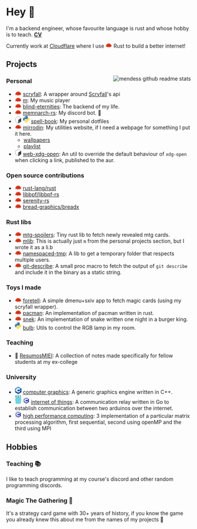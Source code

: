 # Hey 👋

I'm a backend engineer, whose favourite language is rust and whose hobby is to
teach. **[CV](https://github.com/mendess/cv)**

Currently work at [Cloudflare](https://cloudflare.com/) where I use ![rust](assets/ferris-small.png) Rust to build a better internet!

## Projects

<img align="right" src="https://github-readme-stats.vercel.app/api?username=mendess&count_private=true&show_icons=true" alt="mendess github readme stats"/>

### Personal
- ![rust](assets/ferris-small.png) [scryfall](https://github.com/mendess/scryfall-rs): A wrapper around [Scryfall](https://scryfall.com)'s api
- ![rust](assets/ferris-small.png) [m](https://github.com/mendess/m): My music player
- ![rust](assets/ferris-small.png) [blind-eternities](https://github.com/mendess/blind-eternities): The backend of my life.
- ![rust](assets/ferris-small.png) [memnarch-rs](https://github.com/mendess/memnarch-rs): My discord bot. 🤖
- ![shell](assets/bash-small.png) ![python](assets/python-small.png) [spell-book](https://github.com/mendess/spell-book): My personal dotfiles
- ![rust](assets/ferris-small.png) [mirrodin](https://github.com/mendess/mirrodin): My utilities website, if I need a webpage for something I put it here.
    - [wallpapers](http://mendess.xyz/walls)
    - [playlist](http://mendess.xyz/playlist)
- ![shell](assets/bash-small.png) [web-xdg-open](https://github.com/mendess/web-xdg-open): An util to override the default behaviour of `xdg-open` when clicking a link, published to the aur.


### Open source contributions
- ![rust](assets/ferris-small.png) [rust-lang/rust](https://github.com/rust-lang/rust/pulls?q=author\%3Amendess+)
- ![rust](assets/ferris-small.png) [libbpf/libbpf-rs](https://github.com/libbpf/libbpf-rs/pulls?q=author\%3Amendess+)
- ![rust](assets/ferris-small.png) [serenity-rs](https://github.com/serenity-rs/serenity/pulls?q=author\%3Amendess+)
- ![rust](assets/ferris-small.png) [bread-graphics/breadx](https://github.com/bread-graphics/breadx/pulls?q=author\%3Amendess+)

### Rust libs
- ![rust](assets/ferris-small.png) [mtg-spoilers](https://github.com/mendess/mtg-spoilers): Tiny rust lib to fetch newly revealed mtg cards.
- ![rust](assets/ferris-small.png) [mlib](https://github.com/mendess/m): This is actually just `m` from the personal projects section, but I wrote it as a li.b
- ![rust](assets/ferris-small.png) [namespaced-tmp](https://github.com/mendess/namespaced-tmp): A lib to get a temporary folder that respects multiple users.
- ![rust](assets/ferris-small.png) [git-describe](https://github.com/mendess/git-describe): A small proc macro to fetch the output of `git describe` and include it in the binary as a static string.


### Toys I made
- ![rust](assets/ferris-small.png) [foretell](https://github.com/mendess/foretell): A simple dmenu+sxiv app to fetch magic cards (using my scryfall wrapper).
- ![rust](assets/ferris-small.png) [pacman](https://github.com/mendess/rust-pacman): An implementation of pacman written in rust.
- ![rust](assets/ferris-small.png) [snek](https://github.com/mendess/snek): An implementation of snake written one night in a burger king.
- ![python](assets/python-small.png) [bulb](https://github.com/mendess/bulb): Utils to control the RGB lamp in my room.


### Teaching
- 📑 [ResumosMIEI](https://github.com/mendess/ResumosMIEI): A collection of notes made specifically for fellow students at my ex-college


### University
- ![cpp](assets/c++-small.png) [computer graphics](https://github.com/mendess/CG): A generic graphics engine written in C++.
- ![go](assets/gopher-small.png) ![c](assets/c-small.png) [internet of things](https://github.com/mendess/IoT): A communication relay written in Go to establish communication between two arduinos over the internet.
- ![c](assets/c-small.png) [high performance computing](https://github.com/mendess/CPD): 3 implementation of a particular matrix processing algorithm, first sequential, second using openMP and the third using MPI


## Hobbies

### Teaching 📚

I like to teach programming at my course's discord and other random programming discords.

### Magic The Gathering 🧙

It's a strategy card game with 30+ years of history, if you know the game you
already knew this about me from the names of my projects 👀

